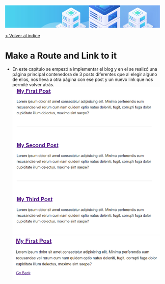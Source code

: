 ![Virtualización](/docs/images/header.png)

[< Volver al índice](/docs/ReadMe.md)

# Make a Route and Link to it

- En este capítulo se empezó a implementar el blog y en el se realizó una página principal contenedora de 3 posts diferentes que al elegir alguno de ellos, nos lleva a otra página con ese post y un nuevo link que nos permité volver atrás.
![Virtualización](/docs/images/cap7-1.png)
![Virtualización](/docs/images/cap7-2.png)